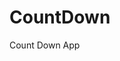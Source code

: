 # CountDown
 Count Down App
      
                      
                                                                                                       
                                                                                              
                                                                                                
                                                                                        
                                                                      
                                                
                              
                    
    
  
   
